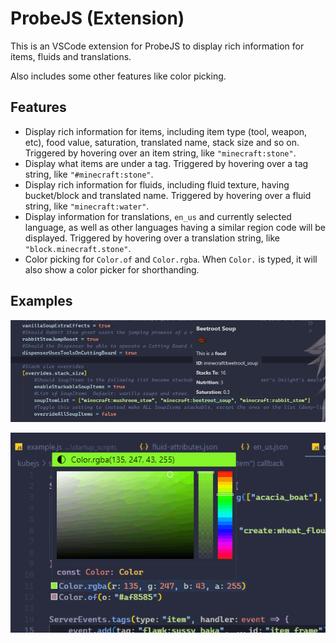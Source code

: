 # ProbeJS (Extension)

This is an VSCode extension for ProbeJS to display rich information for items, fluids and translations.

Also includes some other features like color picking.

## Features

- Display rich information for items, including item type (tool, weapon, etc), food value, saturation, translated name, stack size and so on. Triggered by hovering over an item string, like `"minecraft:stone"`.
- Display what items are under a tag. Triggered by hovering over a tag string, like `"#minecraft:stone"`.
- Display rich information for fluids, including fluid texture, having bucket/block and translated name. Triggered by hovering over a fluid string, like `"minecraft:water"`.
- Display information for translations, `en_us` and currently selected language, as well as other languages having a similar region code will be displayed. Triggered by hovering over a translation string, like `"block.minecraft.stone"`.
- Color picking for `Color.of` and `Color.rgba`. When `Color.` is typed, it will also show a color picker for shorthanding.

## Examples

![Image](./examples/1.png)

![Image](./examples/2.gif)
